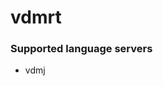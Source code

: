 <!--- THIS DOCUMENT IS AUTOMATICALLY GENERATED, DON'T EDIT IT -->
# vdmrt

### Supported language servers

- vdmj
